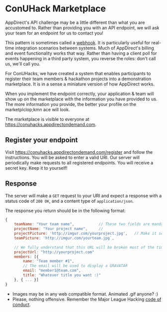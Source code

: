 # ConUHack Marketplace

AppDirect's API challenge may be a little different than what you are accustomed to. Rather than providing you with an API endpoint, we will ask your team for an endpoint for us to contact you!

This pattern is sometimes called a [webhook](https://en.wikipedia.org/wiki/Webhook). It is particularly useful for real-time integration scenarios between systems. Much of AppDirect's billing and event functionality works that way. Rather than having a client poll for events happening in a third party system, you reverse the roles: don't call us, we'll call you.

For ConUHacks, we have created a system that enables participants to register their team members & hackathon projects into a demonstration marketplace. It is in a sense a miniature version of how AppDirect works.

When you implement the endpoint correctly, your application & team will show up on the marketplace with the information you have provided to us. The more information you provide, the better your profile on the marketplclop;kmn ace will look.

The marketplace is visible to everyone at https://conuhacks.appdirectondemand.com.

## Register your endpoint

Visit https://conuhacks.appdirectondemand.com/register and follow the instructions. You will be asked to enter a valid URI. Our server will periodically make requests to all registered endpoints. You will receive a secret key. Keep it to yourself!

## Response

The server will make a `GET` request to your URI and expect a response with a status code of `200 OK`, and a content type of `application/json`.

The response you return should be in the following format:

```javascript
{
	teamName: "Your team name",           // These two fields are mandatory. The rest is optional!
	projectName: "Your project name",     // 
	projectPicture: 'http://imgur.com/yourproject.jpg',   // Make it square ideally
	teamPicture: 'http://imgur.com/yourteam.jpg`, 
	
	// We fully understand that this URL will be broken most of the time :)
	projectUrl: "http://yourproject.com"
	members: [{
		name: "Team member #1",
		// The email will be used to display a GRAVATAR
		email: "member1@team.com",
		title: "Whatever title you want :)"
	}, { ... }]
}
```

- Images may be in any web compatible format. Animated .gif anyone? :)
- Please, nothing offensive. Remember the Major League Hacking [code of conduct](http://static.mlh.io/docs/mlh-code-of-conduct.pdf).
